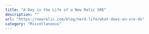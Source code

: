 ```yaml
---
title: "A Day in the Life of a New Relic SRE"
description: ""
url: "https://newrelic.com/blog/nerd-life/what-does-an-sre-do"
category: "Miscellaneous"
---
```


